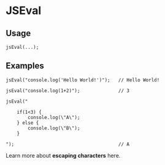 # JSEval

## Usage

```
jsEval(...);
```

## Examples

```
jsEval("console.log('Hello World!')");   // Hello World!

jsEval("console.log(1+2)");              // 3

jsEval("

    if(1<3) {
        console.log(\"A\");
    } else {
        console.log(\"B\");
    }
    
");                                      // A
```

Learn more about <b>escaping characters</b> here.
